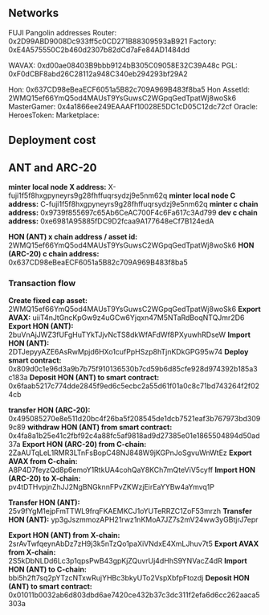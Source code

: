 ## Networks

FUJI
Pangolin addresses
Router: 0x2D99ABD9008Dc933ff5c0CD271B88309593aB921
Factory: 0xE4A575550C2b460d2307b82dCd7aFe84AD1484dd

WAVAX: 0xd00ae08403B9bbb9124bB305C09058E32C39A48c
PGL: 0xF0dCBF8abd26C28112a948C340eb294293bf29A2


Hon: 0x637CD98eBeaECF6051a5B82c709A969B483f8ba5
Hon AssetId: 2WMQ15ef66YmQ5od4MAUsT9YsGuwsC2WGpqGedTpatWj8woSk6
MasterGamer: 0x4a1866ee249EAAAFf10028E5DC1cD05C12dc72cf
Oracle: 
HeroesToken: 
Marketplace: 

## Deployment cost


## ANT and ARC-20

**minter local node X address:** X-fuji1f5f8hxgpyneyrs9g28fhffuqrsydzj9e5nm62q
**minter local node C address:** C-fuji1f5f8hxgpyneyrs9g28fhffuqrsydzj9e5nm62q
**minter c chain address:** 0x9739f855697c65Ab6CeAC700F4c6Fa617c3Ad799
**dev c chain address:** 0xe6981A95885fDC9D2fcaa9A177648eCf7B124edA


**HON (ANT) x chain address / asset id:** 2WMQ15ef66YmQ5od4MAUsT9YsGuwsC2WGpqGedTpatWj8woSk6
**HON (ARC-20) c chain address:** 0x637CD98eBeaECF6051a5B82c709A969B483f8ba5

### Transaction flow
**Create fixed cap asset:** 2WMQ15ef66YmQ5od4MAUsT9YsGuwsC2WGpqGedTpatWj8woSk6
**Export AVAX:** uiiT4nJtGncKpGw9z4uGCw6Yjqxn47M5NTaRdBoqNTQJmr2D6
**Export HON (ANT):** 2buVnAjJWZ3fUFgHuTYkTJjvNcTS8dkWfAFdWf8PXyuwhRDseW
**Import HON (ANT):** 2DTJepyyAZE6AsRwMpjd6HXo1cufPpHSzp8hTjnKDkGPG95w74
**Deploy smart contract:** 0x809d0c1e96d3a9b7b75f910136530b7cd59b6d85cfe928d974392b185a3c183a
**Deposit HON (ANT) to smart contract:** 0x6faab5217c774dde2845f9ed6c5ecbc2a55d61f01a0c8c71bd743264f2f024cb


**transfer HON (ARC-20):** 0x495085270e8e511d20bc4f26ba5f208545de1dcb7521eaf3b767973bd3099c89
**withdraw HON (ANT) from smart contract:** 0x4fa8a1b25e41c2fbf92c4a88fc5af9818ad9d27385e01e1865504894d50ad37a
**Export HON (ARC-20) from C-chain:** 2ZaAUTqLeL1RMR3LTnFsBopC48NJ848W9jKGPnJoSgvuWnWtEz
**Export AVAX from C-chain:** A8P4D7feyzQd8p6emoY1RtkUA4cohQaY8KCh7mQteViV5cyff
**Import HON (ARC-20) to X-chain:** pv4tDTHvpjnZhJJ2NgBNGknnFPvZKWzjEirEaYYBw4aYmvq1P

**Transfer HON (ANT):** 25v9fYgM1ejpFmTTWL9frqFKAEMKCJ1oYUTeRRZC1ZoF53mrzh
**Transfer HON (ANT):** yp3gJszmmozAPH21rwz1nKMoA7JZ7s2mV24ww3yGBtjrJ7epr

**Export HON (ANT) from X-chain:** 2srAvTwfqeynAbDz7zH9j3k5nTzQo1paXiVNdxE4XmLJhuv7t5
**Export AVAX from X-chain:** 2S5kDbNLDd6Lc3p1qpsPwB43gpKjZQuvrUj4dHhS9YNVacZ4dR
**Import HON (ANT) to C-chain:** bbi5h2ft7sq2pYTzcNTxwRujYHBc3bkyUTo2VspXbfpFtozdj
**Deposit HON (ANT) to smart contract:** 0x01011b0032ab6d803dbd6ae7420ce432b37c3dc311f2efa6d6cc262aaca5303a




